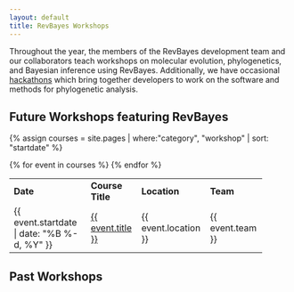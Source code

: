 ```yaml
---
layout: default
title: RevBayes Workshops
---
```



Throughout the year, the members of the RevBayes development team and our collaborators teach workshops on molecular evolution, phylogenetics, and Bayesian inference using RevBayes. Additionally, we have occasional <a href="{{ site.baseurl }}{{ page.url }}hackathons">hackathons</a> which bring together developers to work on the software and methods for phylogenetic analysis. 

## Future Workshops featuring RevBayes

{% assign courses = site.pages | where:"category", "workshop" | sort: "startdate" %}
<table class="table table-striped" style="width:90%">
<tr>
<td><b>Date</b></td>
<td><b>Course Title</b></td>
<td><b>Location</b></td>
<td><b>Team</b></td>
</tr>
{% for event in courses %}
<tr>
<td>{{ event.startdate | date: "%B %-d, %Y" }}</td>
<td><a href="{{ site.baseurl }}{{ event.url }}">{{ event.title }}</a></td>
<td>{{ event.location }}</td>
<td>{{ event.team }}</td>
</tr>
{% endfor %}
</table>



## Past Workshops


